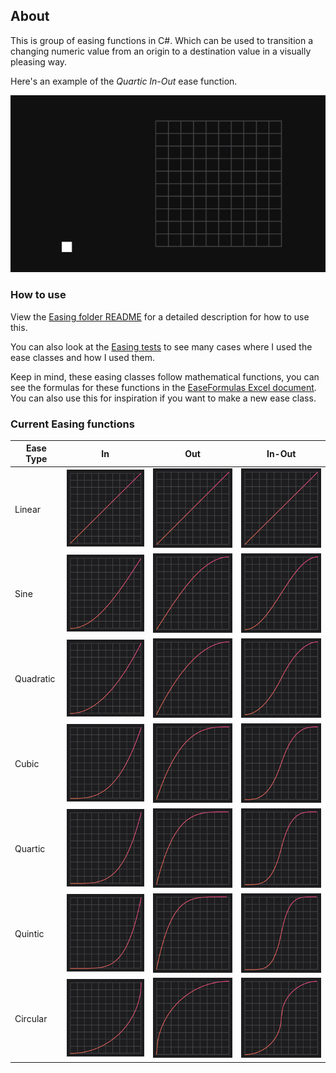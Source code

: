 ## About
This is group of easing functions in C#. Which can be used to transition a changing numeric value from an origin to a destination value in a visually pleasing way.

Here's an example of the *Quartic In-Out* ease function.

![Quartic In-Out animation](/ReadmeImages/gifs/quartic-inout.gif)

### How to use
View the [Easing folder README](/Easing) for a detailed description for how to use this.

You can also look at the [Easing tests](/Easing.Test/Functions) to see many cases where I used the ease classes and how I used them.

Keep in mind, these easing classes follow mathematical functions, you can see the formulas for these functions in the 
[EaseFormulas Excel document](/EaseFormulas.xlsx). You can also use this for inspiration if you want to make a new ease class.

### Current Easing functions
| Ease Type | In | Out | In-Out |
| --- | --- | --- | --- |
| Linear | ![Linear](/ReadmeImages/images/linear.png) | ![Linear](/ReadmeImages/images/linear.png) | ![Linear](/ReadmeImages/images/linear.png) |
| Sine | ![Sine In](/ReadmeImages/images/sine-in.png) | ![Sine Out](/ReadmeImages/images/sine-out.png) | ![Sine In-Out](/ReadmeImages/images/sine-inout.png) |
| Quadratic | ![Quadratic In](/ReadmeImages/images/quadratic-in.png) | ![Quadratic Out](/ReadmeImages/images/quadratic-out.png) | ![Quadratic In-Out](/ReadmeImages/images/quadratic-inout.png) |
| Cubic | ![Cubic In](/ReadmeImages/images/cubic-in.png) | ![Cubic Out](/ReadmeImages/images/cubic-out.png) | ![Cubic In-Out](/ReadmeImages/images/cubic-inout.png) |
| Quartic | ![Quartic In](/ReadmeImages/images/quartic-in.png) | ![Quartic Out](/ReadmeImages/images/quartic-out.png) | ![Quartic In-Out](/ReadmeImages/images/quartic-inout.png) |
| Quintic | ![Quintic In](/ReadmeImages/images/quintic-in.png) | ![Quintic Out](/ReadmeImages/images/quintic-out.png) | ![Quintic In-Out](/ReadmeImages/images/quintic-inout.png) |
| Circular | ![Circular In](/ReadmeImages/images/circular-in.png) | ![Circular Out](/ReadmeImages/images/circular-out.png) | ![Circular In-Out](/ReadmeImages/images/circular-inout.png) |
